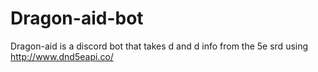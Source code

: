 # Dragon-aid-bot
Dragon-aid is a discord bot that takes d and d info from the 5e srd using http://www.dnd5eapi.co/
